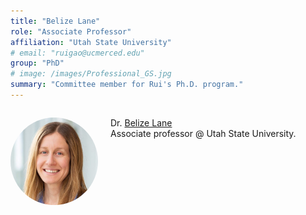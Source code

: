 ```yaml
---
title: "Belize Lane"
role: "Associate Professor"
affiliation: "Utah State University"
# email: "ruigao@ucmerced.edu"
group: "PhD"
# image: /images/Professional_GS.jpg
summary: "Committee member for Rui's Ph.D. program."
---
```


<div style="display: flex; align-items: flex-start; gap: 20px; margin-bottom: 20px;">

  <img src="/images/lane-belize.jpg" alt="Belize Lane"
       style="width: 140px; height: 140px; object-fit: cover; border-radius: 50%; flex-shrink: 0;">

  <div>
    <p>Dr. <a href="https://uwrl.usu.edu/people/faculty/lane-belize" target="_blank">Belize Lane</a><br>Associate professor @ Utah State University.</p>
  </div>

</div>
